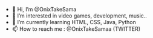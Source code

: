 - 👋 Hi, I’m @OnixTakeSama
- 👀 I’m interested in video games, development, music..
- 🌱 I’m currently learning HTML, CSS, Java, Python
- 📫 How to reach me : @OnixTakeSamaa (TWITTER)

<!---
OnixTakeSama/OnixTakeSama is a ✨ special ✨ repository because its `README.md` (this file) appears on your GitHub profile.
You can click the Preview link to take a look at your changes.
--->
